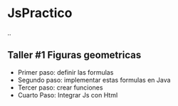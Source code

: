 # JsPractico

..

## Taller #1 Figuras geometricas

- Primer paso: definir las formulas
- Segundo paso: implementar estas formulas en Java
- Tercer paso: crear funciones
- Cuarto Paso: Integrar Js con Html